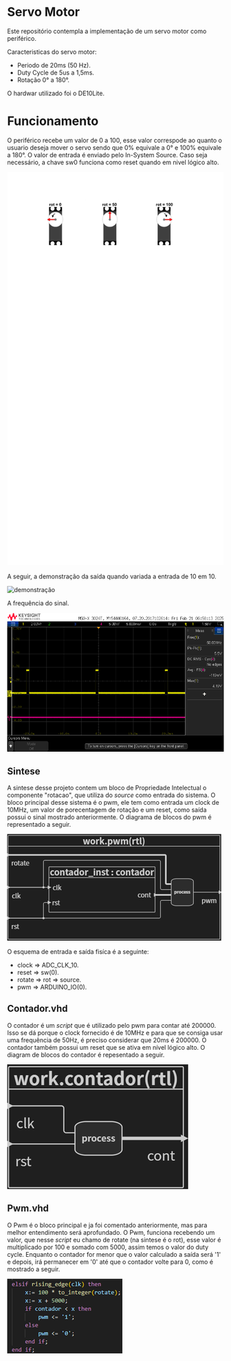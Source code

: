 # Servo Motor

Este repositório contempla a implementação de um servo motor como periférico.

Caracteristicas do servo motor:
- Periodo de 20ms (50 Hz).
- Duty Cycle de 5us a 1,5ms.
- Rotação 0° a 180°.

O hardwar utilizado foi o DE10Lite.

# Funcionamento

O periférico recebe um valor de 0 a 100, esse valor correspode ao quanto o usuario deseja mover o servo sendo que 0% equivale a 0° e 100% equivale a 180°. O valor de entrada é enviado  pelo In-System Source. 
Caso seja necessário, a chave sw0 funciona como reset quando em nivel lógico alto. 

![rotacao](../servo_motor/img/rotacao.png)


A seguir, a demonstração da saída quando variada a entrada de 10 em 10.

![demonstração](..s/servo_motor/img/demonstracao1.png)

A frequência do sinal.

![Frequência](../servo_motor/img/50Hz.png)

## Sintese 

 A sintese desse projeto contem um bloco de Propriedade Intelectual o componente "rotacao", que utiliza do *source* como entrada do sistema. O bloco principal desse sistema é o pwm, ele tem como entrada um clock de 10MHz, um valor de porecentagem de rotação e um reset, como saída possui o sinal mostrado anteriormente. O diagrama de blocos do pwm é representado a seguir. 

 ![Diagrama de blocos pwm](../servo_motor/img/blockdiagrampwm.png)

O esquema de entrada e saída fisíca é a seguinte:
- clock  => ADC_CLK_10.
- reset  => sw(0).
- rotate => rot => source.
- pwm => ARDUINO_IO(0).

## Contador.vhd

O contador é um *script* que é utilizado pelo pwm para contar até 200000. Isso se dá porque o clock fornecido é de 10MHz e para que se consiga usar uma frequência de 50Hz, é preciso considerar que 20ms é 200000. O contador também possui um reset que se ativa em nível lógico alto. O diagram de blocos do contador é repesentado a seguir.

![Diagrama de blocos do contador](../servo_motor/img/blockdiagramcontador.png)

## Pwm.vhd

O Pwm é o bloco principal e ja foi comentado anteriormente, mas para melhor entendimento será aprofundado. 
O Pwm, funciona recebendo um valor, que nesse *script* eu chamo de rotate (na sintese é o rot), esse valor é multiplicado por 100 e somado com 5000, assim temos o valor do duty cycle. Enquanto o contador for menor que o valor calculado a saída será '1' e depois, irá permanecer em '0' até que o contador volte para 0, como é mostrado a seguir.

![script pwm](../servo_motor/img/scriptpwm.png)
